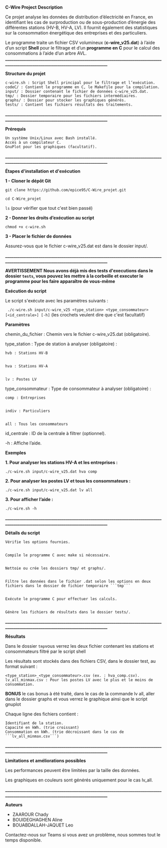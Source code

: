 **C-Wire Project**
**Description**

Ce projet analyse les données de distribution d’électricité en France, en identifiant les cas de surproduction ou de sous-production d’énergie des différentes stations (HV-B, HV-A, LV). Il fournit également des statistiques sur la consommation énergétique des entreprises et des particuliers.

Le programme traite un fichier CSV volumineux (**c-wire_v25.dat**) à l’aide d’un script **Shell** pour le filtrage et d’un **programme en C** pour le calcul des consommations à l’aide d’un arbre AVL.
**____________________________________________________________________________________________________________________________**

**Structure du projet**

    c-wire.sh : Script Shell principal pour le filtrage et l’exécution.
    codeC/ : Contient le programme en C, le Makefile pour la compilation.
    input/ : Dossier contenant le fichier de données c-wire_v25.dat.
    tmp/ : Dossier temporaire pour les fichiers intermédiaires.
    graphs/ : Dossier pour stocker les graphiques générés.
    tests/ : Contient les fichiers résultats des traitements.
**____________________________________________________________________________________________________________________________**

**Prérequis**

    Un système Unix/Linux avec Bash installé.
    Accès à un compilateur C.
    GnuPlot pour les graphiques (facultatif).
**____________________________________________________________________________________________________________________________**

**Étapes d'installation et d'exécution**

**1 - Cloner le dépôt Git**

```git clone https://github.com/epice95/C-Wire_projet.git```


```cd C-Wire_projet```


```ls``` (pour vérifier que tout c'est bien passé)


**2 - Donner les droits d’exécution au script**

```chmod +x c-wire.sh```

**3 - Placer le fichier de données**

Assurez-vous que le fichier c-wire_v25.dat est dans le dossier input/.

**____________________________________________________________________________________________________________________________**

**AVERTISSEMENT Nous avons déjà mis des tests d'executions dans le dossier ```tests```, vous pouvez les mettre à la corbeille et executer le programme pour les faire apparaître de vous-même**


**Exécution du script**

Le script s'exécute avec les paramètres suivants :

``` ./c-wire.sh input/c-wire_v25 <type_station> <type_consommateur> [<id_centrale>] [-h]```  (les crochets veulent dire que c'est facultatif)

**Paramètres**

chemin_du_fichier : Chemin vers le fichier c-wire_v25.dat (obligatoire).


type_station : Type de station à analyser (obligatoire) :

    hvb : Stations HV-B

    
    hva : Stations HV-A

    
    lv : Postes LV

    

type_consommateur : Type de consommateur à analyser (obligatoire) :

    comp : Entreprises

    
    indiv : Particuliers

    
    all : Tous les consommateurs

    

id_centrale : ID de la centrale à filtrer (optionnel).


-h : Affiche l’aide.

**Exemples**

**1. Pour analyser les stations HV-A et les entreprises :**


```./c-wire.sh input/c-wire_v25.dat hva comp```


**2. Pour analyser les postes LV et tous les consommateurs  :**


```./c-wire.sh input/c-wire_v25.dat lv all```


**3. Pour afficher l’aide :**


```./c-wire.sh -h```


**____________________________________________________________________________________________________________________________**


**Détails du script**

    Vérifie les options fournies.

    
    Compile le programme C avec make si nécessaire.

    
    Nettoie ou crée les dossiers tmp/ et graphs/.

    
    Filtre les données dans le fichier .dat selon les options en deux fichiers dans le dossier de fichier temporaire ```tmp```

    
    Exécute le programme C pour effectuer les calculs.

    
    Génère les fichiers de résultats dans le dossier tests/.

**____________________________________________________________________________________________________________________________**


**Résultats**


Dans le dossier ```tmp```vous verrez les deux fichier contenant les stations et consommateurs filtré par le script shell

Les résultats sont stockés dans des fichiers CSV, dans le dossier test, au format suivant :

    <type_station>_<type_consommateur>.csv (ex. : hva_comp.csv).
    lv_all_minmax.csv : Pour les postes LV avec le plus et le moins de consommation.

**BONUS** le cas bonus à été traité, dans le cas de la commande lv all, aller dans le dossier graphs et vous verrez le graphique ainsi que le script gnuplot

Chaque ligne des fichiers contient :

    Identifiant de la station.
    Capacité en kWh. (trie croissant)
    Consommation en kWh. (trie décroissant dans le cas de ```lv_all_minmax.csv```)


**____________________________________________________________________________________________________________________________**


**Limitations et améliorations possibles**


Les performances peuvent être limitées par la taille des données.


Les graphiques en couleurs sont générés uniquement pour le cas lv_all.


**____________________________________________________________________________________________________________________________**

**Auteurs**

- ZAAROUR Chady
- BOUIDEGHAGHEN Aline
- BOUABDALLAH-JAQUET Leo

Contactez-nous sur Teams si vous avez un problème, nous sommes tout le temps disponible.



